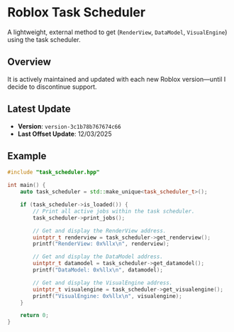 # Roblox Task Scheduler

A lightweight, external method to get (`RenderView`, `DataModel`, `VisualEngine`) using the task scheduler.

## Overview

It is actively maintained and updated with each new Roblox version—until I decide to discontinue support.

## Latest Update
- **Version**: `version-3c1b78b767674c66`
- **Last Offset Update**: 12/03/2025

## Example
```cpp
#include "task_scheduler.hpp"

int main() {
    auto task_scheduler = std::make_unique<task_scheduler_t>();

    if (task_scheduler->is_loaded()) {
        // Print all active jobs within the task scheduler.
        task_scheduler->print_jobs();

        // Get and display the RenderView address.
        uintptr_t renderview = task_scheduler->get_renderview();
        printf("RenderView: 0x%llx\n", renderview);

        // Get and display the DataModel address.
        uintptr_t datamodel = task_scheduler->get_datamodel();
        printf("DataModel: 0x%llx\n", datamodel);

        // Get and display the VisualEngine address.
        uintptr_t visualengine = task_scheduler->get_visualengine();
        printf("VisualEngine: 0x%llx\n", visualengine);
    }

    return 0;
}
